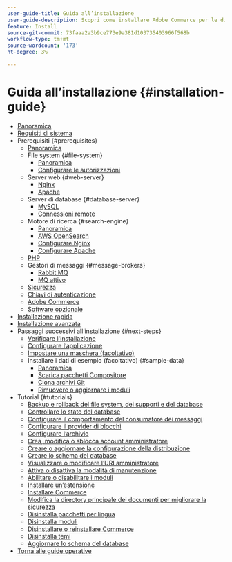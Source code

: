 ```yaml
---
user-guide-title: Guida all’installazione
user-guide-description: Scopri come installare Adobe Commerce per le distribuzioni on-premise.
feature: Install
source-git-commit: 73faaa2a3b9ce773e9a381d103735403966f568b
workflow-type: tm+mt
source-wordcount: '173'
ht-degree: 3%

---
```



# Guida all’installazione {#installation-guide}

- [Panoramica](overview.md)
- [Requisiti di sistema](system-requirements.md)
- Prerequisiti {#prerequisites}
   - [Panoramica](prerequisites/overview.md)
   - File system {#file-system}
      - [Panoramica](prerequisites/file-system/overview.md)
      - [Configurare le autorizzazioni](prerequisites/file-system/configure-permissions.md)
   - Server web {#web-server}
      - [Nginx](prerequisites/web-server/nginx.md)
      - [Apache](prerequisites/web-server/apache.md)
   - Server di database {#database-server}
      - [MySQL](prerequisites/database/mysql.md)
      - [Connessioni remote](prerequisites/database/mysql-remote.md)
   - Motore di ricerca {#search-engine}
      - [Panoramica](prerequisites/search-engine/overview.md)
      - [AWS OpenSearch](prerequisites/search-engine/aws-opensearch.md)
      - [Configurare Nginx](prerequisites/search-engine/configure-nginx.md)
      - [Configurare Apache](prerequisites/search-engine/configure-apache.md)
   - [PHP](prerequisites/php-settings.md)
   - Gestori di messaggi {#message-brokers}
      - [Rabbit MQ](prerequisites/rabbitmq.md)
      - [MQ attivo](prerequisites/activemq.md)
   - [Sicurezza](prerequisites/security.md)
   - [Chiavi di autenticazione](prerequisites/authentication-keys.md)
   - [Adobe Commerce](prerequisites/commerce.md)
   - [Software opzionale](prerequisites/optional-software.md)
- [Installazione rapida](composer.md)
- [Installazione avanzata](advanced.md)
- Passaggi successivi all’installazione {#next-steps}
   - [Verificare l&#39;installazione](next-steps/verify.md)
   - [Configurare l’applicazione](next-steps/configuration.md)
   - [Impostare una maschera (facoltativo)](next-steps/set-umask.md)
   - Installare i dati di esempio (facoltativo) {#sample-data}
      - [Panoramica](sample-data/overview.md)
      - [Scarica pacchetti Compositore](sample-data/composer-packages.md)
      - [Clona archivi Git](sample-data/git-repositories.md)
      - [Rimuovere o aggiornare i moduli](sample-data/remove-or-update.md)
- Tutorial {#tutorials}
   - [Backup e rollback del file system, dei supporti e del database](tutorials/backup.md)
   - [Controllare lo stato del database](tutorials/database-status.md)
   - [Configurare il comportamento del consumatore dei messaggi](tutorials/message-consumers.md)
   - [Configurare il provider di blocchi](tutorials/lock-provider.md)
   - [Configurare l’archivio](tutorials/store.md)
   - [Crea, modifica o sblocca account amministratore](tutorials/admin.md)
   - [Creare o aggiornare la configurazione della distribuzione](tutorials/deployment.md)
   - [Creare lo schema del database](tutorials/database.md)
   - [Visualizzare o modificare l’URI amministratore](tutorials/admin-uri.md)
   - [Attiva o disattiva la modalità di manutenzione](tutorials/maintenance-mode.md)
   - [Abilitare o disabilitare i moduli](tutorials/manage-modules.md)
   - [Installare un’estensione](tutorials/extensions.md)
   - [Installare Commerce](tutorials/install.md)
   - [Modifica la directory principale dei documenti per migliorare la sicurezza](tutorials/docroot.md)
   - [Disinstalla pacchetti per lingua](tutorials/language-packages.md)
   - [Disinstalla moduli](tutorials/uninstall-modules.md)
   - [Disinstallare o reinstallare Commerce](tutorials/uninstall.md)
   - [Disinstalla temi](tutorials/themes.md)
   - [Aggiornare lo schema del database](tutorials/database-upgrade.md)
- [Torna alle guide operative](https://experienceleague.adobe.com/docs/commerce-operations/operational-guides/home.html)
